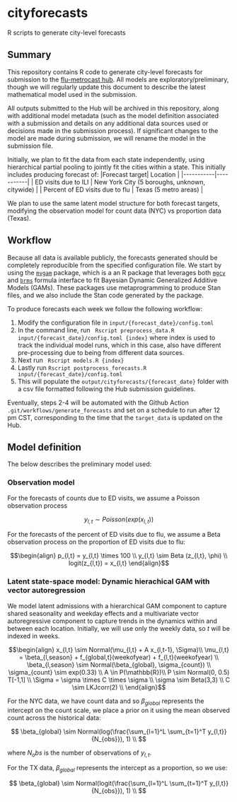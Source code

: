 # cityforecasts
R scripts to generate city-level forecasts

## Summary
This repository contains R code to generate city-level forecasts for submission to the [flu-metrocast hub](https://github.com/reichlab/flu-metrocast).
All models are exploratory/preliminary, though we will regularly update this document to describe the latest mathematical model used in the submission.

All outputs submitted to the Hub will be archived in this repository, along with additional model metadata (such as the model definition associated with a submission and details on any additional data sources used or decisions made in the submission process).
If significant changes to the model are made during submission, we will rename the model in the submission file.

Initially, we plan to fit the data from each state independently, using hierarchical partial pooling to jointly fit the cities within a state.
This initially includes producing forecast of:
|Forecast target| Location |
|-----------|-----------|
| ED visits due to ILI | New York City (5 boroughs, unknown, citywide) |
| Percent of ED visits due to flu | Texas (5 metro areas) |

We plan to use the same latent model structure for both forecast targets, modifying the observation model for count data (NYC) vs proportion data (Texas).

## Workflow
Because all data is available publicly, the forecasts generated should be completely reproducible from the specified configuration file.
We start by using the [`mvgam`](https://github.com/nicholasjclark/mvgam) package, which is a an R package that leverages both [`mgcv`](https://cran.r-project.org/web/packages/mgcv/index.html) and [`brms`](https://paulbuerkner.com/brms/) formula interface to fit Bayesian Dynamic Generalized Additive Models (GAMs).
These packages use metaprogramming to produce Stan files, and we also include the Stan code generated by the package.

To produce forecasts each week we follow the following workflow:

1. Modify the configuration file in `input/{forecast_date}/config.toml`
2. In the command line, run ` Rscript preprocess_data.R input/{forecast_date}/config.toml {index}` where index is used to track the individual model runs, which in this case, also have different pre-processing due to being from different data sources.
3. Next run ` Rscript models.R {index}`
4. Lastly run `Rscript postprocess_forecasts.R input/{forecast_date}/config.toml`
5. This will populate the `output/cityforecasts/{forecast_date}` folder with a csv file formatted following the Hub submission guidelines.

Eventually, steps 2-4 will be automated with the Github Action `.git/workflows/generate_forecasts` and set on a schedule to run after 12 pm CST, corresponding to the time that the `target_data` is updated on the Hub.

## Model definition

The below describes the preliminary model used:
### Observation model
For the forecasts of counts due to ED visits, we assume a Poisson observation process

$$
y_{l,t} \sim Poisson(exp(x_{l,t}))
$$

For the forecasts of the percent of ED visits due to flu, we assume a Beta observation process on the proportion of ED visits due to flu:

```math
\begin{align}
p_{l,t} = y_{l,t} \times 100 \\
y_{l,t} \sim Beta (z_{l,t}, \phi) \\
logit(z_{l,t}) = x_{l,t}
\end{align}
```

### Latent state-space model: Dynamic hierachical GAM with vector autoregression
We model latent admissions with a hierarchical GAM component to capture shared seasonality and weekday effects and a multivariate vector autoregressive component to capture trends in the dynamics within and between each location.
Initially, we will use only the weekly data, so $t$ will be indexed in weeks.

```math
\begin{align}
x_{l,t} \sim Normal(\mu_{l,t} + A x_{l,t-1},  \Sigma)\\
\mu_{l,t} = \beta_{l,season} + f_{global,t}(weekofyear) + f_{l,t}(weekofyear) \\
\beta_{l,season} \sim Normal(\beta_{global}, \sigma_{count}) \\
\sigma_{count} \sim exp(0.33) \\
A \in P(\mathbb{R})\\
P \sim Normal(0, 0.5) T[-1,1] \\
\Sigma = \sigma \times C \times \sigma \\
\sigma \sim Beta(3,3) \\
C \sim LKJcorr(2) \\
\end{align}
```


For the NYC data, we have count data and so $\beta_{global}$ represents the intercept on the count scale, we place a prior on it using the mean observed count across the historical data:

$$
\beta_{global} \sim Normal(log(\frac{\sum_{l=1}^L \sum_{t=1}^T y_{l,t}}{N_{obs}}), 1) \\
$$

where $N_obs$ is the number of observations of $y_{l,t}$.

For the TX data, $\beta_{global}$ represents the intercept as a proportion, so we use:

$$
\beta_{global} \sim Normal(logit(\frac{\sum_{l=1}^L \sum_{t=1}^T y_{l,t}}{N_{obs}}), 1) \\
$$
